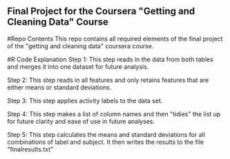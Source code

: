 ## Final Project for the Coursera "Getting and Cleaning Data" Course
#Repo Contents
This repo contains all required elements of the final project of the "getting and cleaning data" coursera course. 

#R Code Explanation
Step 1: This step reads in the data from both tables and merges it into one dataset for future analysis. 

Step 2: This step reads in all features and only retains features that are either means or standard deviations. 

Step 3: This step applies activity labels to the data set. 

Step 4: This step makes a list of column names and then "tidies" the list up for future clarity and ease of use in future analyses. 

Step 5: This step calculates the means and standard deviations for all combinations of label and subject. It then writes the results to the file "finalresults.txt"


